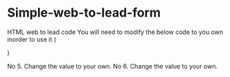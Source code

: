 # Simple-web-to-lead-form
HTML web to lead code
You will need to modify the below code to you own inorder to use it
(<form action="https://www.salesforce.com/servlet/servlet.WebToLead?encoding=UTF-8" method="POST">
  <input type=hidden name="oid" value="00D7R0000042nDX">
  <input type=hidden name="retURL" value="https://brave-impala-b5xiwf-dev-ed.my.site.com/portfolio/s/thank-you">)
  
  No 5. Change the value to your own.
  No 6. Change the value to your own.
